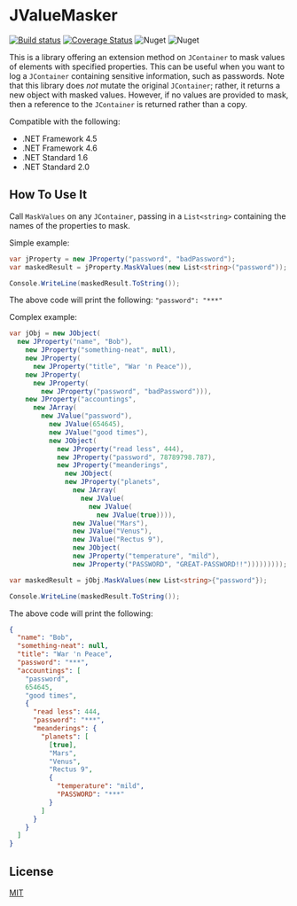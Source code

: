 # JValueMasker

[![Build status](https://ci.appveyor.com/api/projects/status/1t90oa7mbj5cq33a?svg=true)](https://ci.appveyor.com/project/wcsanders1/jvaluemasker) [![Coverage Status](https://coveralls.io/repos/github/wcsanders1/JValueMasker/badge.svg?branch=master)](https://coveralls.io/github/wcsanders1/JValueMasker?branch=master) ![Nuget](https://img.shields.io/nuget/v/JValueMasker.svg) ![Nuget](https://img.shields.io/nuget/dt/JValueMasker.svg)

This is a library offering an extension method on `JContainer` to mask values of elements with specified properties. This can be useful when you want to log a `JContainer` containing sensitive information, such as passwords. Note that this library does _not_ mutate the original `JContainer`; rather, it returns a new object with masked values. However, if no values are provided to mask, then a reference to the `JContainer` is returned rather than a copy.

Compatible with the following:

- .NET Framework 4.5
- .NET Framework 4.6
- .NET Standard 1.6
- .NET Standard 2.0

## How To Use It

Call `MaskValues` on any `JContainer`, passing in a `List<string>` containing the names of the properties to mask.

Simple example:

```cs
var jProperty = new JProperty("password", "badPassword");
var maskedResult = jProperty.MaskValues(new List<string>("password"));

Console.WriteLine(maskedResult.ToString());
```

The above code will print the following: `"password": "***"`

Complex example:

```cs
var jObj = new JObject(
  new JProperty("name", "Bob"),
    new JProperty("something-neat", null),
    new JProperty(
      new JProperty("title", "War 'n Peace")),
    new JProperty(
      new JProperty(
        new JProperty("password", "badPassword"))),
    new JProperty("accountings",
      new JArray(
        new JValue("password"),
          new JValue(654645),
          new JValue("good times"),
          new JObject(
            new JProperty("read less", 444),
            new JProperty("password", 78789798.787),
            new JProperty("meanderings",
              new JObject(
              new JProperty("planets",
                new JArray(
                  new JValue(
                    new JValue(
                      new JValue(true)))),
                new JValue("Mars"),
                new JValue("Venus"),
                new JValue("Rectus 9"),
                new JObject(
                new JProperty("temperature", "mild"),
                new JProperty("PASSWORD", "GREAT-PASSWORD!!")))))))));

var maskedResult = jObj.MaskValues(new List<string>{"password"});

Console.WriteLine(maskedResult.ToString());
```

The above code will print the following:

```json
{
  "name": "Bob",
  "something-neat": null,
  "title": "War 'n Peace",
  "password": "***",
  "accountings": [
    "password",
    654645,
    "good times",
    {
      "read less": 444,
      "password": "***",
      "meanderings": {
        "planets": [
          [true],
          "Mars",
          "Venus",
          "Rectus 9",
          {
            "temperature": "mild",
            "PASSWORD": "***"
          }
        ]
      }
    }
  ]
}
```

## License

[MIT](https://github.com/wcsanders1/JValueMasker/blob/master/LICENSE)
